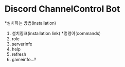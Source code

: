 # Discord ChannelControl Bot
*설치하는 방법(installation)
 1. 설치링크(installation link)
*명령어(commands)
 1. role
 2. serverinfo
 3. help
 4. refresh
 5. gameinfo...?
